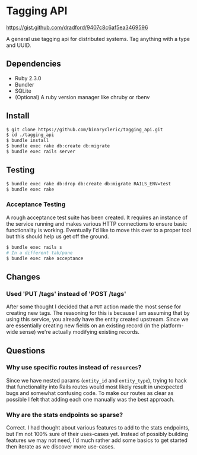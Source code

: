 # Tagging API 

https://gist.github.com/dradford/9407c8c6af5ea3469596

A general use tagging api for distributed systems. Tag anything with a type and
UUID.

## Dependencies

* Ruby 2.3.0
* Bundler
* SQLite
* (Optional) A ruby version manager like chruby or rbenv

## Install

```bash
$ git clone https://github.com/binarycleric/tagging_api.git
$ cd ./tagging_api
$ bundle install
$ bundle exec rake db:create db:migrate
$ bundle exec rails server
```

## Testing

```bash
$ bundle exec rake db:drop db:create db:migrate RAILS_ENV=test
$ bundle exec rake
```

### Acceptance Testing

A rough acceptance test suite has been created. It requires an instance of the
service running and makes various HTTP connections to ensure basic functionality
is working. Eventually I'd like to move this over to a proper tool but this
should help us get off the ground.

```bash
$ bundle exec rails s
# In a different tab/pane
$ bundle exec rake acceptance
```

## Changes

### Used 'PUT /tags' instead of 'POST /tags'

After some thought I decided that a `PUT` action made the most sense for
creating new tags. The reasoning for this is because I am assuming that by using
this service, you already have the entity created upstream. Since we are
essentially creating new fields on an existing record (in the platform-wide
sense) we're actually modifying existing records.

## Questions

### Why use specific routes instead of `resources`?

Since we have nested params (`entity_id` and `entity_type`), trying to hack that
functionality into Rails routes would most likely result in unexpected bugs and
somewhat confusing code. To make our routes as clear as possible I felt that
adding each one manually was the best approach.

### Why are the stats endpoints so sparse? 

Correct. I had thought about various features to add to the stats endpoints, but
I'm not 100% sure of their uses-cases yet. Instead of possibly building features
we may not need, I'd much rather add some basics to get started then iterate as
we discover more use-cases.

